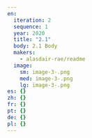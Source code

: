 ```yaml
---
en:
  iteration: 2
  sequence: 1
  year: 2020
  title: "2.1"
  body: 2.1 Body
  makers:
    - alasdair-rae/readme
  image:
    sm: image-3-.png
    med: image-3-.png
    lg: image-3-.png
es: {}
zh: {}
fr: {}
pt: {}
de: {}
pl: {}
---
```

